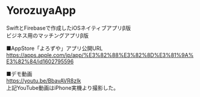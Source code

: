 # YorozuyaApp<br>

SwiftとFirebaseで作成したiOSネイティブアプリβ版<br>
ビジネス用のマッチングアプリβ版<br>

■AppStore「よろずや」アプリ公開URL<br>
https://apps.apple.com/jp/app/%E3%82%88%E3%82%8D%E3%81%9A%E3%82%84/id1602795596<br>

■デモ動画<br>
https://youtu.be/BbavAVR8zIk<br>
上記YouTube動画はiPhone実機より撮影した。
